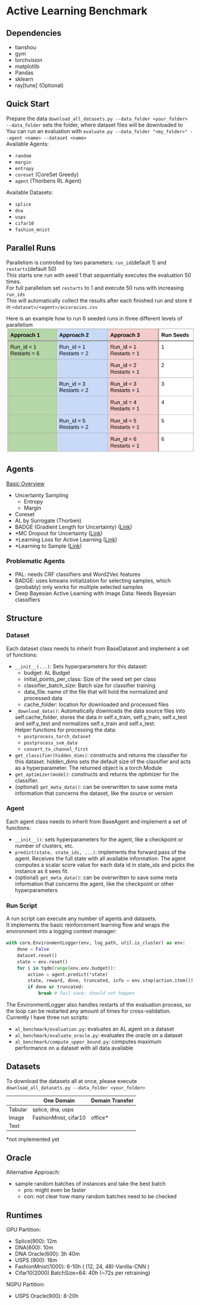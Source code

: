 # Active Learning Benchmark

## Dependencies
- tianshou
- gym
- torchvision
- matplotlib
- Pandas
- sklearn
- ray\[tune\] (Optional)

## Quick Start
Prepare the data `download_all_datasets.py --data_folder <your_folder>`\
`--data_folder` sets the folder, where dataset files will be downloaded to \
You can run an evaluation with `evaluate.py --data_folder "<my_folder>" --agent <name> --dataset <name>`\
Available Agents:
- `random`
- `margin`
- `entropy`
- `coreset` (CoreSet Greedy)
- `agent` (Thorbens RL Agent)

Available Datasets:
- `splice`
- `dna`
- `usps`
- `cifar10`
- `fashion_mnist`

## Parallel Runs
Parallelism is controlled by two parameters: `run_id`(default 1) and `restarts`(default 50)\
This starts one run with seed 1 that sequentially executes the evaluation 50 times. \
For full parallelism set `restarts` to 1 and execute 50 runs with increasing `run_ids`\
This will automatically collect the results after each finished run and store it in `<dataset>/<agent>/accuracies.csv`

Here is an example how to run 6 seeded runs in three different levels of parallelism \
![](doc/img/parallel_runs_example.png)

## Agents
[Basic Overview](https://jacobgil.github.io/deeplearning/activelearning#active-learning-for-deep-learning)
- Uncertainty Sampling
  - Entropy
  - Margin
- Coreset
- AL by Surrogate (Thorben) 
- BADGE (Gradient Length for Uncertainty) ([Link](https://arxiv.org/pdf/1906.03671.pdf))
- *MC Dropout for Uncertainty ([Link](https://openaccess.thecvf.com/content_cvpr_2018/papers/Beluch_The_Power_of_CVPR_2018_paper.pdf))
- *Learning Loss for Active Learning ([Link](https://openaccess.thecvf.com/content_CVPR_2019/papers/Yoo_Learning_Loss_for_Active_Learning_CVPR_2019_paper.pdf))
- *Learning to Sample ([Link](https://arxiv.org/pdf/1909.03585.pdf))

### Problematic Agents
- PAL: needs CRF classifiers and Word2Vec features
- BADGE: uses kmeans initialization for selecting samples, which (probably) only works for multiple selected samples
- Deep Bayesian Active Learning with Image Data: Needs Bayesian classifiers

## Structure
### Dataset
Each dataset class needs to inherit from BaseDataset and implement a set of functions:
- `__init__(...)`: Sets hyperparameters for this dataset:
  - budget: AL Budget
  - initial_points_per_class: Size of the seed set per class
  - classifier_batch_size: Batch size for classifier training
  - data_file: name of the file that will hold the normalized and processed data
  - cache_folder: location for downloaded and processed files
- `_download_data()`: Automatically downloads the data source files into self.cache_folder, stores the data in self.x_train, self.y_train, self.x_test and self.y_test and normalizes self.x_train and self.x_test. <br>
  Helper functions for processing the data:
  - `postprocess_torch_dataset`
  - `postprocess_svm_data`
  - `convert_to_channel_first`
- `get_classifier(hidden_dims)`: constructs and returns the classifier for this dataset. hidden_dims sets the default size of the classifier and acts as a hyperparameter.
The returned object is a torch.Module
- `get_optimizer(model)`: constructs and returns the optimizer for the classifier.
- (optional) `get_meta_data()`: can be overwritten to save some meta information that concerns the dataset, like the source or version

### Agent
Each agent class needs to inherit from BaseAgent and implement a set of functions:
- `__init__()`: sets hyperparameters for the agent, like a checkpoint or number of clusters, etc.
- `predict(state, state_ids, ...)`: implements the forward pass of the agent. 
Receives the full state with all available information.
The agent computes a scalar score value for each data id in state_ids and picks the instance as it sees fit.
- (optional) `get_meta_data()`: can be overwritten to save some meta information that concerns the agent, like the checkpoint or other hyperparameters

### Run Script
A run script can execute any number of agents and datasets. \
It implements the basic reinforcement learning flow and wraps the environment into a logging context manager:
```python
with core.EnvironmentLogger(env, log_path, util.is_cluster) as env:
    done = False
    dataset.reset()
    state = env.reset()
    for i in tqdm(range(env.env.budget)):
        action = agent.predict(*state)
        state, reward, done, truncated, info = env.step(action.item())
        if done or truncated:
            break # fail save; should not happen
```
The EnvironmentLogger also handles restarts of the evaluation process, so the loop can be restarted any amount
of times for cross-validation. \
Currently I have three run scripts:
- `al_benchmark/evaluation.py`: evaluates an AL agent on a dataset
- `al_benchmark/evaluate_oracle.py`: evaluates the oracle on a dataset
- `al_benchmark/compute_upper_bound.py`: computes maximum performance on a dataset with all data available

## Datasets
To download the datasets all at once, please execute `download_all_datasets.py --data_folder <your_folder>`

|         | One Domain            | Domain Transfer |
|---------|-----------------------|-----------------|
| Tabular | splice, dna, usps     |                 |
| Image   | FashionMnist, cifar10 | office*         |
| Text    |                       |                 |

*not implemented yet

## Oracle
Alternative Approach:
- sample random batches of instances and take the best batch
  - pro: might even be faster
  - con: not clear how many random batches need to be checked

## Runtimes
GPU Partition:
- Splice(900): 12m 
- DNA(600): 10m
- DNA Oracle(600): 3h 40m
- USPS (900): 16m
- FashionMnist(1000): 6-10h ( (12, 24, 48)-Vanilla-CNN ) 
- Cifar10(2000) BatchSize=64: 40h (~72s per retraining)

NGPU Partition:
- USPS Oracle(900): 8-20h 
